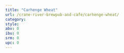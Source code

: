```yaml
---
title: "Carhenge Wheat"
url: /crane-river-brewpub-and-cafe/carhenge-wheat/
category: 
style: 
abv: 0
ibu: 0
srm: 0
upc: 0
---
```


